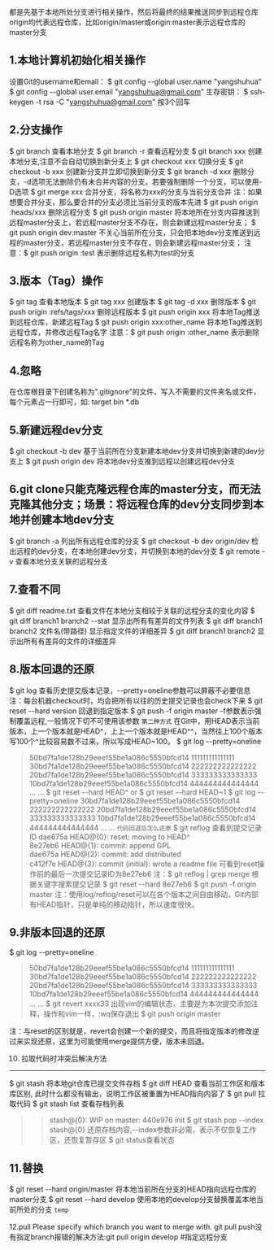 都是先基于本地所处分支进行相关操作，然后将最终的结果推送同步到远程仓库
<br>
origin均代表远程仓库，比如origin/master或origin:master表示远程仓库的master分支
<br>

1.本地计算机初始化相关操作
------
设置Git的username和email：
$ git config --global user.name "yangshuhua"
$ git config --global user.email "yangshuhua@gmail.com"
生存密钥：
$ ssh-keygen -t rsa -C "yangshuhua@gmail.com"
按3个回车


2.分支操作
------
$ git branch    查看本地分支
$ git branch -r    查看远程分支
$ git branch xxx    创建本地分支,注意不会自动切换到新分支上
$ git checkout xxx    切换分支
$ git checkout -b xxx    创建新分支并立即切换到新分支
$ git branch -d xxx    删除分支，-d选项无法删除仍有未合并内容的分支。若要强制删除一个分支，可以使用-D选项
$ git merge xxx    合并分支，将名称为xxx的分支与当前分支合并
注：如果想要合并分支，那么要合并的分支必须比当前分支的版本先进
$ git push origin :heads/xxx    删除远程分支
$ git push origin master    将本地所在分支内容推送到远程master分支上，若远程master分支不存在，则会新建远程master分支；
$ git push origin dev:master    不关心当前所在分支，只会把本地dev分支推送到远程的master分支，若远程master分支不存在，则会新建远程master分支；
注意：$ git push origin :test    表示删除远程名称为test的分支


3.版本（Tag）操作
------
$ git tag    查看本地版本
$ git tag xxx    创建版本
$ git tag -d xxx    删除版本
$ git push origin :refs/tags/xxx    删除远程版本
$ git push origin xxx    将本地Tag推送到远程仓库，新建远程Tag
$ git push origin xxx:other_name    将本地Tag推送到远程仓库，并修改远程Tag名字
注意：$ git push origin :other_name    表示删除远程名称为other_name的Tag

4.忽略
------
在仓库根目录下创建名称为".gitignore"的文件，写入不需要的文件夹名或文件，每个元素占一行即可，如:
target
bin
*.db

5.新建远程dev分支
------
$ git checkout -b dev   基于当前所在分支新建本地dev分支并切换到新建的dev分支上
$ git push origin dev   将本地dev分支推到远程以创建远程dev分支

6.git clone只能克隆远程仓库的master分支，而无法克隆其他分支；场景：将远程仓库的dev分支同步到本地并创建本地dev分支
------
$ git branch -a    列出所有远程仓库的分支
$ git checkout -b dev origin/dev    检出远程的dev分支，在本地创建dev分支，并切换到本地的dev分支
$ git remote -v    查看本地分支关联的远程分支

7.查看不同
------
$ git diff readme.txt    查看文件在本地分支相较于关联的远程分支的变化内容
$ git diff branch1 branch2 --stat    显示出所有有差异的文件列表
$ git diff branch1 branch2 文件名(带路径)    显示指定文件的详细差异
$ git diff branch1 branch2    显示出所有有差异的文件的详细差异

8.版本回退的还原
------
$ git log    查看历史提交版本记录，--pretty=oneline参数可以屏蔽不必要信息
注：每台机器checkout时，均会把所有以往的历史提交记录也会check下来
$ git reset --hard version    回退到指定版本
$ git push -f origin master    -f参数表示强制覆盖远程,一般情况下切不可使用该参数
``````第二种方式``````
在Git中，用HEAD表示当前版本，上一个版本就是HEAD^，上上一个版本就是HEAD^^，当然往上100个版本写100个^比较容易数不过来，所以写成HEAD~100。
$ git log --pretty=oneline
> 50bd7fa1de128b29eeef55be1a086c5550bfcd14 111111111111111
> 30bd7fa1de128b29eeef55be1a086c5550bfcd14 222222222222222
> 20bd7fa1de128b29eeef55be1a086c5550bfcd14 333333333333333
> 10bd7fa1de128b29eeef55be1a086c5550bfcd14 444444444444444
>     ... ...
$ git reset --hard HEAD^
or
$ git reset --hard HEAD~1
$ git log --pretty=oneline
> 30bd7fa1de128b29eeef55be1a086c5550bfcd14 222222222222222
> 20bd7fa1de128b29eeef55be1a086c5550bfcd14 333333333333333
> 10bd7fa1de128b29eeef55be1a086c5550bfcd14 444444444444444
>     ... ...
``````代码回退后怎么还原``````
$ git reflog  查看到提交记录ID
> dae675a HEAD@{0}: reset: moving to HEAD^  
> 8e27eb6 HEAD@{1}: commit: append GPL  
> dae675a HEAD@{2}: commit: add distributed  
> c412f7e HEAD@{3}: commit (initial): wrote a readme file
可看到reset操作前的最后一次提交记录ID为8e27eb6
注：$ git reflog | grep merge  根据关键字搜索提交记录
$ git reset --hard 8e27eb6
$ git push -f origin master
注：使用log/reflog/reset可以在各个版本之间自由移动，Git内部有HEAD指针，只是单纯的移动指针，所以速度很快。 

9.非版本回退的还原
------
$ git log --pretty=oneline
> 50bd7fa1de128b29eeef55be1a086c5550bfcd14 111111111111111
> 30bd7fa1de128b29eeef55be1a086c5550bfcd14 222222222222222
> 20bd7fa1de128b29eeef55be1a086c5550bfcd14 333333333333333
> 10bd7fa1de128b29eeef55be1a086c5550bfcd14 444444444444444
>     ... ...
$ git revert xxxx33    出现vim的编辑状态，主要是为本次提交添加注释，操作和vim一样，:wq保存退出
$ git push origin master

注：与reset的区别就是，revert会创建一个新的提交，而且将指定版本的修改逆过来实现还原，这里为可能使用merge提供方便，版本未回退。



10. 拉取代码时冲突后解决方法
------
$ git stash  将本地git仓库已提交文件存档
$ git diff HEAD  查看当前工作区和版本库区别, 此时什么都没有输出，说明工作区被重置为HEAD指向内容了
$ git pull 拉取代码
$ git stash list 查看存档列表
>>stash@{0}: WIP on master: 440e976 init
$ git stash pop --index stash@{0} 还原存档内容,--index参数非必需，表示不仅恢复工作区，还恢复暂存区
$ git status查看状态


11.替换
------
$ git reset --hard origin/master    将本地当前所在分支的HEAD指向远程仓库的master分支
$ git reset --hard develop    使用本地的develop分支替换覆盖本地当前所处的分支
``````temp``````


12.pull
Please specify which branch you want to merge with.
git pull push没有指定branch报错的解决方法:git pull origin develop   #指定远程分支